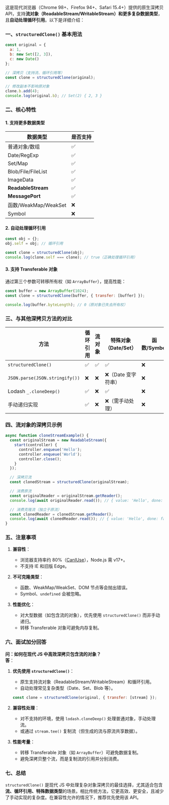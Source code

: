 这是现代浏览器（Chrome 98+、Firefox 94+、Safari 15.4+）提供的原生深拷贝 API，支持**流对象（ReadableStream/WritableStream）**和**更多复杂数据类型**，且**自动处理循环引用**。以下是详细介绍：


### **一、`structuredClone()` 基本用法**
```javascript
const original = {
  a: 1,
  b: new Set([2, 3]),
  c: new Date()
};

// 深拷贝（支持流、循环引用等）
const clone = structuredClone(original);

// 修改副本不影响原对象
clone.b.add(4);
console.log(original.b); // Set(2) { 2, 3 }
```


### **二、核心特性**
#### **1. 支持更多数据类型**
| **数据类型**          | **是否支持** |
|-----------------------|--------------|
| 普通对象/数组         | ✅           |
| Date/RegExp           | ✅           |
| Set/Map               | ✅           |
| Blob/File/FileList    | ✅           |
| ImageData             | ✅           |
| **ReadableStream**    | ✅           |
| **MessagePort**       | ✅           |
| 函数/WeakMap/WeakSet  | ❌           |
| Symbol                | ❌           |

#### **2. 自动处理循环引用**
```javascript
const obj = {};
obj.self = obj; // 循环引用

const clone = structuredClone(obj);
console.log(clone.self === clone); // true（正确处理循环引用）
```

#### **3. 支持 Transferable 对象**
通过第三个参数可转移所有权（如 `ArrayBuffer`），提高性能：
```javascript
const buffer = new ArrayBuffer(1024);
const clone = structuredClone(buffer, { transfer: [buffer] });

console.log(buffer.byteLength); // 0（原对象已失去所有权）
```


### **三、与其他深拷贝方法的对比**
| **方法**               | **循环引用** | **流对象** | **特殊对象（Date/Set）** | **函数/Symbol** | **性能** |
|------------------------|--------------|------------|--------------------------|------------------|----------|
| `structuredClone()`    | ✅           | ✅         | ✅                       | ❌               | 高       |
| `JSON.parse(JSON.stringify())` | ❌         | ❌         | ❌（Date 变字符串）      | ❌               | 中       |
| Lodash `_.cloneDeep()` | ✅           | ❌         | ✅                       | ❌               | 中       |
| 手动递归实现           | ✅           | ❌         | ❌（需手动处理）         | ❌               | 低       |


### **四、流对象的深拷贝示例**
```javascript
async function cloneStreamExample() {
  const originalStream = new ReadableStream({
    start(controller) {
      controller.enqueue('Hello');
      controller.enqueue('World');
      controller.close();
    }
  });

  // 深拷贝流
  const clonedStream = structuredClone(originalStream);

  // 消费原流
  const originalReader = originalStream.getReader();
  console.log(await originalReader.read()); // { value: 'Hello', done: false }

  // 消费克隆流（独立于原流）
  const clonedReader = clonedStream.getReader();
  console.log(await clonedReader.read()); // { value: 'Hello', done: false }
}
```


### **五、注意事项**
1. **兼容性**：  
   - 浏览器支持率约 80%（[CanIUse](https://caniuse.com/structured-clone)），Node.js 需 v17+。  
   - 不支持 IE 和旧版 Edge。

2. **不可克隆类型**：  
   - 函数、WeakMap/WeakSet、DOM 节点等会抛出错误。  
   - Symbol、`undefined` 会被忽略。

3. **性能优化**：  
   - 对大型数据（如包含流的对象），优先使用 `structuredClone()` 而非手动递归。  
   - 转移 Transferable 对象可避免内存复制。


### **六、面试加分回答**
**问：如何在现代 JS 中高效深拷贝包含流的对象？**  
**答**：  
1. **优先使用 `structuredClone()`**：  
   - 原生支持流对象（ReadableStream/WritableStream）和循环引用。  
   - 自动处理常见复杂类型（Date、Set、Blob 等）。  
   ```javascript
   const clone = structuredClone(original, { transfer: [stream] });
   ```

2. **兼容性处理**：  
   - 对不支持的环境，使用 `lodash.cloneDeep()` 处理普通对象，手动处理流。  
   - 或通过 `stream.tee()` 复制流（但生成的流与原流共享数据）。

3. **性能考量**：  
   - 转移 Transferable 对象（如 `ArrayBuffer`）可避免数据复制。  
   - 避免深拷贝整个流，而是复制流的引用并分别消费。


### **七、总结**
`structuredClone()` 是现代 JS 中处理复杂对象深拷贝的最佳选择，尤其适合包含**流、循环引用、特殊数据类型**的场景。相比传统方法，它更高效、更安全，且减少了手动实现的复杂度。在兼容性允许的情况下，推荐优先使用该 API。